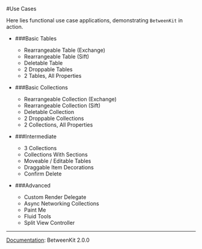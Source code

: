 #Use Cases

Here lies functional use case applications, demonstrating `BetweenKit` in action.


- ###Basic Tables

	- Rearrangeable Table (Exchange)
	- Rearrangeable Table (Sift)
	- Deletable Table
	- 2 Droppable Tables
	- 2 Tables, All Properties

- ###Basic Collections

	- Rearrangeable Collection (Exchange)
	- Rearrangeable Collection (Sift)
	- Deletable Collection
	- 2 Droppable Collections
	- 2 Collections, All Properties

- ###Intermediate

	- 3 Collections
	- Collections With Sections
	- Moveable / Editable Tables
	- Draggable Item Decorations
	- Confirm Delete

- ###Advanced

	- Custom Render Delegate
	- Async Networking Collections
	- Paint Me
	- Fluid Tools
	- Split View Controller


___

<u>Documentation</u>: BetweenKit 2.0.0
